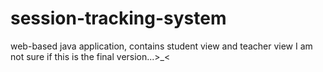 # session-tracking-system
web-based java application, contains student view and teacher view
I am not sure if this is the final version...>_<
